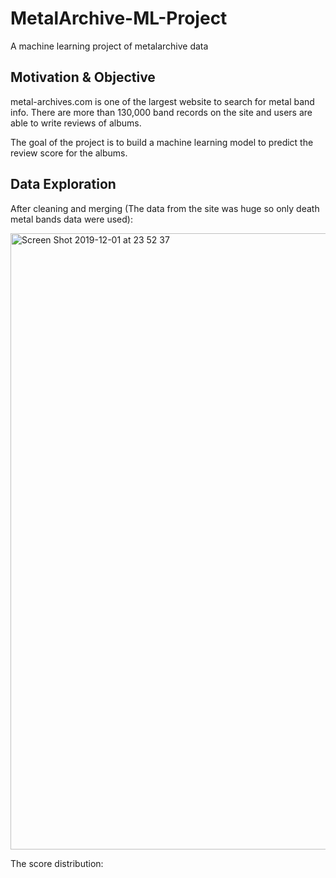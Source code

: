 # MetalArchive-ML-Project
A machine learning project of metalarchive data

## Motivation & Objective
metal-archives.com is one of the largest website to search for metal band info. There are more than 130,000 band records on the site and users are able to write reviews of albums. 

The goal of the project is to build a machine learning model to predict the review score for the albums.

## Data Exploration
After cleaning and merging (The data from the site was huge so only death metal bands data were used):

<img width="986" alt="Screen Shot 2019-12-01 at 23 52 37" src="https://user-images.githubusercontent.com/51385490/91625519-0d7e1180-e976-11ea-874b-87c1ba5df6b9.png">

The score distribution: 
